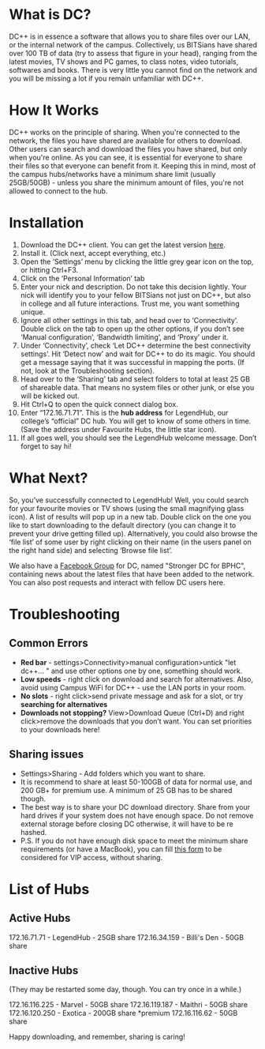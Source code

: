 <!-- TITLE: DC++ Installation -->
<!-- SUBTITLE: DC++, often called DC, is a software that allows you to share files over our LAN, or the internal network of the campus. This article will help you set up DC++ on your laptop. -->

# What is DC?
DC++ is in essence a software that allows you to share files over our LAN, or the internal network of the campus. Collectively, us BITSians have shared over 100 TB of data (try to assess that figure in your head), ranging from the latest movies, TV shows and PC games, to class notes, video tutorials, softwares and books. There is very little you cannot find on the network and you will be missing a lot if you remain unfamiliar with DC++.
# How It Works
DC++ works on the principle of sharing. When you're connected to the network, the files you have shared are available for others to download. Other users can search and download the files you have shared, but only when you're online. As you can see, it is essential for everyone to share their files so that everyone can benefit from it. Keeping this in mind, most of the campus hubs/networks have a minimum share limit (usually 25GB/50GB) - unless you share the minimum amount of files, you're not allowed to connect to the hub. 
# Installation
1. Download the DC++ client. You can get the latest version [here](https://sourceforge.net/projects/dcplusplus/).
2. Install it. (Click next, accept everything, etc.)
3. Open the ‘Settings’ menu by clicking the little grey gear icon on the top, or hitting Ctrl+F3.
4. Click on the ‘Personal Information’ tab
5. Enter your nick and description. Do not take this decision lightly. Your nick will identify you to your fellow BITSians not just on DC++, but also in college and all future interactions. Trust me, you want something unique.
6. Ignore all other settings in this tab, and head over to ‘Connectivity’. Double click on the tab to open up the other options, if you don’t see ‘Manual configuration’, ‘Bandwidth limiting’, and ‘Proxy’ under it.
7. Under ‘Connectivity’, check ‘Let DC++ determine the best connectivity settings’. Hit ‘Detect now’ and wait for DC++ to do its magic. You should get a message saying that it was successful in mapping the ports. (If not, look at the Troubleshooting section).
8. Head over to the ‘Sharing’ tab and select folders to total at least 25 GB of shareable data. That means no system files or other junk, or else you will be kicked out.
9. Hit Ctrl+Q to open the quick connect dialog box.
10. Enter “172.16.71.71”. This is the **hub address** for LegendHub, our college’s “official” DC hub. You will get to know of some others in time. (Save the address under Favourite Hubs, the little star icon).
11. If all goes well, you should see the LegendHub welcome message. Don’t forget to say hi!
# What Next?
So, you’ve successfully connected to LegendHub! Well, you could search for your favourite movies or TV shows (using the small magnifying glass icon). A list of results will pop up in a new tab. Double click on the one you like to start downloading to the default directory (you can change it to prevent your drive getting filled up). Alternatively, you could also browse the ‘file list’ of some user by right clicking on their name (in the users panel on the right hand side) and selecting ‘Browse file list’. 

We also have a [Facebook Group](www.facebook.com/groups/bphcdc) for DC, named "Stronger DC for BPHC", containing news about the latest files that have been added to the network. You can also post requests and interact with fellow DC users here.
# Troubleshooting
## Common Errors
- **Red bar** - settings>Connectivity>manual configuration>untick "let dc++... " and use other options one by one, something should work. 
- **Low speeds** - right click on download and search for alternatives. Also, avoid using Campus WiFi for DC++ - use the LAN ports in your room.
- **No slots** - right click>send private message and ask for a slot, or try **searching for alternatives**
- **Downloads not stopping?** View>Download Queue (Ctrl+D) and right click>remove the downloads that you don’t want. You can set priorities to your downloads here!

## Sharing issues
- Settings>Sharing - Add folders which you want to share. 
- It is recommend to share at least 50-100GB of data for normal use, and 200 GB+ for premium use. A minimum of 25 GB has to be shared though.
- The best way is to share your DC download directory. Share from your hard drives if your system does not have enough space. Do not remove external storage before closing DC otherwise, it will have to be re hashed.
- P.S. If you do not have enough disk space to meet the minimum share requirements (or have a MacBook), you can fill [this form](https://goo.gl/forms/A2HNX5ZEZiePLdkE3) to be considered for VIP access, without sharing. 

# List of Hubs
## Active Hubs
172.16.71.71 - LegendHub - 25GB share
172.16.34.159 - Billi's Den - 50GB share

## Inactive Hubs
(They may be restarted some day, though. You can try once in a while.)

172.16.116.225 - Marvel - 50GB share
172.16.119.187 - Maithri - 50GB share
172.16.120.250 - Exotica - 200GB share *premium
172.16.116.62 - 50GB share

Happy downloading, and remember, sharing is caring!